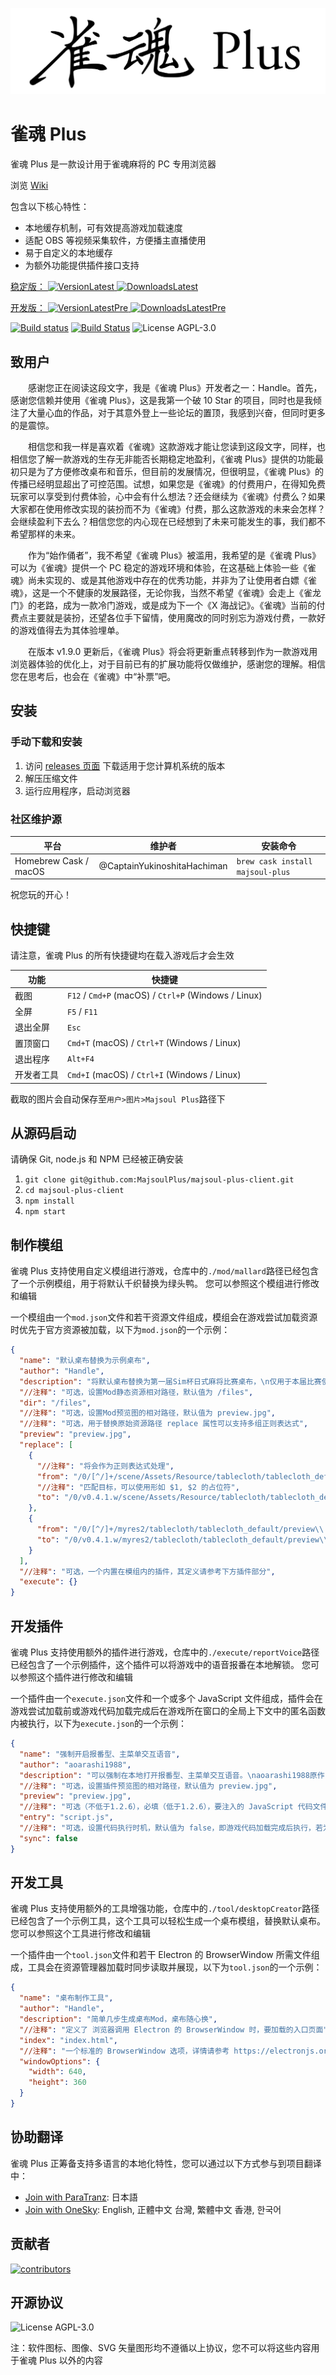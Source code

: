 ![Banner](https://github.com/iamapig120/simpad-ebay-imgs/blob/master/majsoul_plus_banner.png?raw=true)

# 雀魂 Plus

雀魂 Plus 是一款设计用于雀魂麻将的 PC 专用浏览器

浏览 [Wiki](https://github.com/MajsoulPlus/majsoul-plus-client/wiki)

包含以下核心特性：

- 本地缓存机制，可有效提高游戏加载速度
- 适配 OBS 等视频采集软件，方便播主直播使用
- 易于自定义的本地缓存
- 为额外功能提供插件接口支持

[稳定版： ![VersionLatest](https://img.shields.io/github/release/MajsoulPlus/majsoul-plus-client.svg)
![DownloadsLatest](https://img.shields.io/github/downloads/iamapig120/majsoul-plus-client/latest/total.svg)](https://github.com/iamapig120/majsoul-plus-client/releases/latest)

[开发版： ![VersionLatestPre](https://img.shields.io/github/release-pre/MajsoulPlus/majsoul-plus-client.svg)
![DownloadsLatestPre](https://img.shields.io/github/downloads-pre/MajsoulPlus/majsoul-plus-client/latest/total.svg)](https://github.com/iamapig120/majsoul-plus-client/releases/)

[![Build status](https://ci.appveyor.com/api/projects/status/urk43pwjb60ckvh5?svg=true)](https://ci.appveyor.com/project/iamapig120/majsoul-plus/branch/master)
[![Build Status](https://travis-ci.com/MajsoulPlus/majsoul-plus.svg?branch=master)](https://travis-ci.com/MajsoulPlus/majsoul-plus)
![License AGPL-3.0](https://img.shields.io/github/license/iamapig120/majsoul-plus-client.svg)

## 致用户

&emsp;&emsp;感谢您正在阅读这段文字，我是《雀魂 Plus》开发者之一：Handle。首先，感谢您信赖并使用《雀魂 Plus》，这是我第一个破 10 Star 的项目，同时也是我倾注了大量心血的作品，对于其意外登上一些论坛的置顶，我感到兴奋，但同时更多的是震惊。

&emsp;&emsp;相信您和我一样是喜欢着《雀魂》这款游戏才能让您读到这段文字，同样，也相信您了解一款游戏的生存无非能否长期稳定地盈利，《雀魂 Plus》提供的功能最初只是为了方便修改桌布和音乐，但目前的发展情况，但很明显，《雀魂 Plus》的传播已经明显超出了可控范围。试想，如果您是《雀魂》的付费用户，在得知免费玩家可以享受到付费体验，心中会有什么想法？还会继续为《雀魂》付费么？如果大家都在使用修改实现的装扮而不为《雀魂》付费，那么这款游戏的未来会怎样？会继续盈利下去么？相信您您的内心现在已经想到了未来可能发生的事，我们都不希望那样的未来。

&emsp;&emsp;作为“始作俑者”，我不希望《雀魂 Plus》被滥用，我希望的是《雀魂 Plus》可以为《雀魂》提供一个 PC 稳定的游戏环境和体验，在这基础上体验一些《雀魂》尚未实现的、或是其他游戏中存在的优秀功能，并非为了让使用者白嫖《雀魂》，这是一个不健康的发展路径，无论你我，当然不希望《雀魂》会走上《雀龙门》的老路，成为一款冷门游戏，或是成为下一个《X 海战记》。《雀魂》当前的付费点主要就是装扮，还望各位手下留情，使用魔改的同时别忘为游戏付费，一款好的游戏值得去为其体验埋单。

&emsp;&emsp;在版本 v1.9.0 更新后，《雀魂 Plus》将会将更新重点转移到作为一款游戏用浏览器体验的优化上，对于目前已有的扩展功能将仅做维护，感谢您的理解。相信您在思考后，也会在《雀魂》中“补票”吧。

## 安装

### 手动下载和安装

1. 访问 [releases 页面](https://github.com/iamapig120/majsoul-plus-client/releases/latest) 下载适用于您计算机系统的版本
2. 解压压缩文件
3. 运行应用程序，启动浏览器

### 社区维护源

| 平台                  | 维护者                      | 安装命令                         |
| --------------------- | --------------------------- | -------------------------------- |
| Homebrew Cask / macOS | @CaptainYukinoshitaHachiman | `brew cask install majsoul-plus` |

祝您玩的开心！

## 快捷键

请注意，雀魂 Plus 的所有快捷键均在载入游戏后才会生效

| 功能       | 快捷键                                               |
| ---------- | ---------------------------------------------------- |
| 截图       | `F12` / `Cmd+P` (macOS) / `Ctrl+P` (Windows / Linux) |
| 全屏       | `F5` / `F11`                                         |
| 退出全屏   | `Esc`                                                |
| 置顶窗口   | `Cmd+T` (macOS) / `Ctrl+T` (Windows / Linux)         |
| 退出程序   | `Alt+F4`                                             |
| 开发者工具 | `Cmd+I` (macOS) / `Ctrl+I` (Windows / Linux)         |

截取的图片会自动保存至`用户>图片>Majsoul Plus`路径下

## 从源码启动

请确保 Git, node.js 和 NPM 已经被正确安装

1. `git clone git@github.com:MajsoulPlus/majsoul-plus-client.git`
2. `cd majsoul-plus-client`
3. `npm install`
4. `npm start`

## 制作模组

雀魂 Plus 支持使用自定义模组进行游戏，仓库中的`./mod/mallard`路径已经包含了一个示例模组，用于将默认千织替换为绿头鸭。
您可以参照这个模组进行修改和编辑

一个模组由一个`mod.json`文件和若干资源文件组成，模组会在游戏尝试加载资源时优先于官方资源被加载，以下为`mod.json`的一个示例：

```json
{
  "name": "默认桌布替换为示例桌布",
  "author": "Handle",
  "description": "将默认桌布替换为第一届Sim杯日式麻将比赛桌布，\n仅用于本届比赛使用。",
  "//注释": "可选，设置Mod静态资源相对路径，默认值为 /files",
  "dir": "/files",
  "//注释": "可选，设置Mod预览图的相对路径，默认值为 preview.jpg",
  "//注释": "可选，用于替换原始资源路径 replace 属性可以支持多组正则表达式",
  "preview": "preview.jpg",
  "replace": [
    {
      "//注释": "将会作为正则表达式处理",
      "from": "/0/[^/]+/scene/Assets/Resource/tablecloth/tablecloth_default/Table_Dif\\.jpg",
      "//注释": "匹配目标，可以使用形如 $1, $2 的占位符",
      "to": "/0/v0.4.1.w/scene/Assets/Resource/tablecloth/tablecloth_default/Table_Dif\\.jpg"
    },
    {
      "from": "/0/[^/]+/myres2/tablecloth/tablecloth_default/preview\\.jpg",
      "to": "/0/v0.4.1.w/myres2/tablecloth/tablecloth_default/preview\\.jpg"
    }
  ],
  "//注释": "可选，一个内置在模组内的插件，其定义请参考下方插件部分",
  "execute": {}
}
```

## 开发插件

雀魂 Plus 支持使用额外的插件进行游戏，仓库中的`./execute/reportVoice`路径已经包含了一个示例插件，这个插件可以将游戏中的语音报番在本地解锁。
您可以参照这个插件进行修改和编辑

一个插件由一个`execute.json`文件和一个或多个 JavaScript 文件组成，插件会在游戏尝试加载前或游戏代码加载完成后在游戏所在窗口的全局上下文中的匿名函数内被执行，以下为`execute.json`的一个示例：

```json
{
  "name": "强制开启报番型、主菜单交互语音",
  "author": "aoarashi1988",
  "description": "可以强制在本地打开报番型、主菜单交互语音。\naoarashi1988原作，Handle修改。",
  "//注释": "可选，设置插件预览图的相对路径，默认值为 preview.jpg",
  "preview": "preview.jpg",
  "//注释": "可选（不低于1.2.6），必填（低于1.2.6），要注入的 JavaScript 代码文件",
  "entry": "script.js",
  "//注释": "可选，设置代码执行时机，默认值为 false，即游戏代码加载完成后执行，若为 true 则会在游戏加载前执行要注入的代码",
  "sync": false
}
```

## 开发工具

雀魂 Plus 支持使用额外的工具增强功能，仓库中的`./tool/desktopCreator`路径已经包含了一个示例工具，这个工具可以轻松生成一个桌布模组，替换默认桌布。
您可以参照这个工具进行修改和编辑

一个插件由一个`tool.json`文件和若干 Electron 的 BrowserWindow 所需文件组成，工具会在资源管理器加载时同步读取并展现，以下为`tool.json`的一个示例：

```json
{
  "name": "桌布制作工具",
  "author": "Handle",
  "description": "简单几步生成桌布Mod，桌布随心换",
  "//注释": "定义了 浏览器调用 Electron 的 BrowserWindow 时，要加载的入口页面",
  "index": "index.html",
  "//注释": "一个标准的 BrowserWindow 选项，详情请参考 https://electronjs.org/docs/api/browser-window#new-browserwindowoptions",
  "windowOptions": {
    "width": 640,
    "height": 360
  }
}
```

## 协助翻译

雀魂 Plus 正筹备支持多语言的本地化特性，您可以通过以下方式参与到项目翻译中：

- [Join with ParaTranz](https://paratranz.cn/projects/196): 日本語
- [Join with OneSky](https://osh1flm.oneskyapp.com/admin/project/dashboard/project/329038): English, 正體中文 台灣, 繁體中文 香港, 한국어

## 贡献者

[![contributors](https://opencollective.com/majsoul-plus-client/contributors.svg?width=890&button=false)](https://github.com/MajsoulPlus/majsoul-plus-client/graphs/contributors)

## 开源协议

![License AGPL-3.0](https://img.shields.io/github/license/iamapig120/majsoul-plus-client.svg)

注：软件图标、图像、SVG 矢量图形均不遵循以上协议，您不可以将这些内容用于雀魂 Plus 以外的内容
